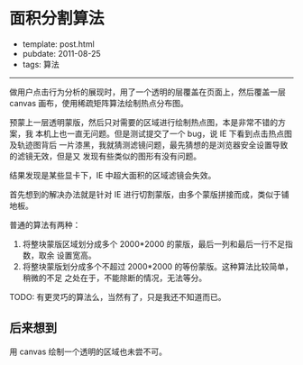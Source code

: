 
# 面积分割算法

- template: post.html
- pubdate: 2011-08-25
- tags: 算法

----


做用户点击行为分析的展现时，用了一个透明的层覆盖在页面上，然后覆盖一层 canvas
画布，使用稀疏矩阵算法绘制热点分布图。

预蒙上一层透明蒙版，然后只对需要的区域进行绘制热点图，本是非常不错的方案，我
本机上也一直无问题。但是测试提交了一个 bug，说 IE 下看到点击热点图及轨迹图背后
一片漆黑，我就猜测滤镜问题，最先猜想的是浏览器安全设置导致的滤镜无效，但是又
发现有些类似的图形有没有问题。

结果发现是某些显卡下，IE 中超大面积的区域滤镜会失效。

首先想到的解决办法就是针对 IE 进行切割蒙版，由多个蒙版拼接而成，类似于铺地板。

普通的算法有两种：

1. 将整块蒙版区域划分成多个 2000*2000 的蒙版，最后一列和最后一行不足指数，取余
    设置宽高。
2. 将整块蒙版划分成多个不超过 2000*2000 的等份蒙版。这种算法比较简单，稍微的不足
    之处在于，不能除断的情况，无法等分。

TODO: 有更灵巧的算法么，当然有了，只是我还不知道而已。

## 后来想到

用 canvas 绘制一个透明的区域也未尝不可。
